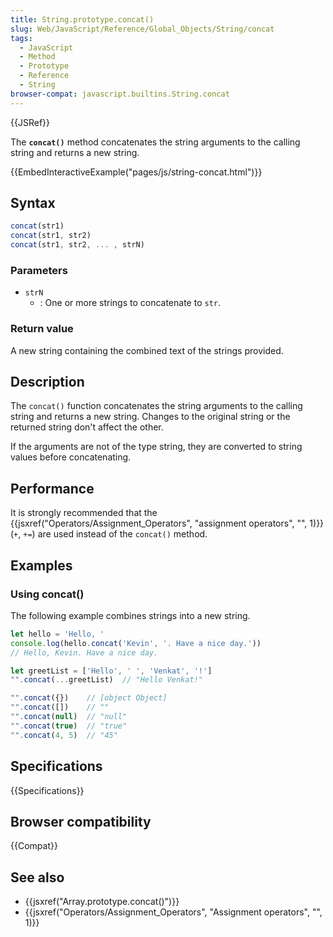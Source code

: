```yaml
---
title: String.prototype.concat()
slug: Web/JavaScript/Reference/Global_Objects/String/concat
tags:
  - JavaScript
  - Method
  - Prototype
  - Reference
  - String
browser-compat: javascript.builtins.String.concat
---
```

{{JSRef}}

The **`concat()`** method concatenates the string arguments to the calling
string and returns a new string.

{{EmbedInteractiveExample("pages/js/string-concat.html")}}

## Syntax

```js
concat(str1)
concat(str1, str2)
concat(str1, str2, ... , strN)
```

### Parameters

- `strN`
  - : One or more strings to concatenate to `str`.

### Return value

A new string containing the combined text of the strings provided.

## Description

The `concat()` function concatenates the string arguments to the calling string
and returns a new string. Changes to the original string or the returned string
don't affect the other.

If the arguments are not of the type string, they are converted to string values
before concatenating.

## Performance

It is strongly recommended that the
{{jsxref("Operators/Assignment_Operators",
  "assignment operators", "", 1)}}
(`+`, `+=`) are used instead of the `concat()` method.

## Examples

### Using concat()

The following example combines strings into a new string.

```js
let hello = 'Hello, '
console.log(hello.concat('Kevin', '. Have a nice day.'))
// Hello, Kevin. Have a nice day.

let greetList = ['Hello', ' ', 'Venkat', '!']
"".concat(...greetList)  // "Hello Venkat!"

"".concat({})    // [object Object]
"".concat([])    // ""
"".concat(null)  // "null"
"".concat(true)  // "true"
"".concat(4, 5)  // "45"
```

## Specifications

{{Specifications}}

## Browser compatibility

{{Compat}}

## See also

- {{jsxref("Array.prototype.concat()")}}
- {{jsxref("Operators/Assignment_Operators", "Assignment operators", "", 1)}}
